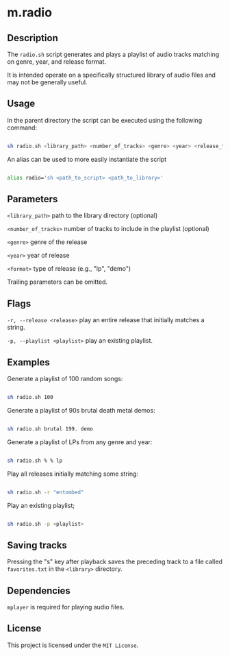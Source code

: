 # m.radio

## Description

The `radio.sh` script generates and plays a playlist of audio tracks matching on genre, year, and release format. 

It is intended operate on a specifically structured library of audio files and may not be generally useful.

## Usage

In the parent directory the script can be executed using the following command:

```bash

sh radio.sh <library_path> <number_of_tracks> <genre> <year> <release_type>

```

An alias can be used to more easily instantiate the script

```bash

alias radio='sh <path_to_script> <path_to_library>'

```

## Parameters

`<library_path>` path to the library directory (optional)

`<number_of_tracks>` number of tracks to include in the playlist (optional)

`<genre>` genre of the release

`<year>` year of release

`<format>` type of release (e.g., "lp", "demo")

Trailing parameters can be omitted.

## Flags

`-r, --release <release>` play an entire release that initially matches a string.

`-p, --playlist <playlist>` play an existing playlist.

## Examples

Generate a playlist of 100 random songs:

```bash

sh radio.sh 100

```

Generate a playlist of 90s brutal death metal demos:

```bash

sh radio.sh brutal 199. demo

```

Generate a playlist of LPs from any genre and year:

```bash

sh radio.sh % % lp

```

Play all releases initially matching some string:

```bash

sh radio.sh -r "entombed"

```

Play an existing playlist;

```bash

sh radio.sh -p <playlist>

```

## Saving tracks

Pressing the "s" key after playback saves the preceding track to a file called `favorites.txt` in the `<library>` directory.

## Dependencies

`mplayer` is required for playing audio files.

## License

This project is licensed under the `MIT License`. 



